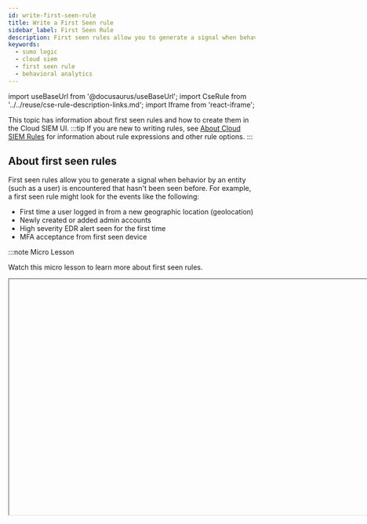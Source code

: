 ```yaml
---
id: write-first-seen-rule
title: Write a First Seen rule
sidebar_label: First Seen Rule
description: First seen rules allow you to generate a signal when behavior by an entity (user) is encountered that hasn't been seen before.
keywords:
  - sumo logic
  - cloud siem
  - first seen rule
  - behavioral analytics
---
```


import useBaseUrl from '@docusaurus/useBaseUrl';
import CseRule from '../../reuse/cse-rule-description-links.md';
import Iframe from 'react-iframe';

This topic has information about first seen rules and how to create them in the Cloud SIEM UI.
:::tip
If you are new to writing rules, see [About Cloud SIEM Rules](/docs/cse/rules/about-cse-rules) for information about rule expressions and other rule options.
:::

## About first seen rules

First seen rules allow you to generate a signal when behavior by an entity (such as a user) is encountered that hasn't been seen before. For example, a first seen rule might look for the events like the following:

* First time a user logged in from a new geographic location (geolocation)
* Newly created or added admin accounts
* High severity EDR alert seen for the first time
* MFA acceptance from first seen device

:::note Micro Lesson

Watch this micro lesson to learn more about first seen rules.

<Iframe url="https://fast.wistia.net/embed/iframe/b7o3idjehp?web_component=true&seo=true&videoFoam=false"
  width="854px"
  height="480px"
  title="Micro Lesson: Cloud SIEM First Seen Rules Video"
  id="wistiaVideo"
  className="video-container"
  display="initial"
  position="relative"
  allow="autoplay; fullscreen"
  allowfullscreen
/>

:::

## Baselines for first seen rules

A first seen rule is different from other Cloud SIEM rule types in that you don’t define the criteria for firing a signal. Instead, the rule expression in a first seen rule is simply a filter condition that defines what incoming records the rule will apply to. For each first seen rule, Cloud SIEM automatically creates a baseline model of normal behavior for a defined time period (by default for the last 90 days) evidenced by records that match the Rule Expression. The activity found during this period is considered normal behavior and will not be alerted on. 

As soon as you save or update a first seen rule (or disable and re-enable it), the full baseline is built using existing data collected. If data exists in the system to build the baseline, baseline creation typically takes only minutes to complete. If the records gathered for a baseline exceed 50 million, the historical baseline capabilities become inefficient and it’s better to let the baseline gather data over time. You will be notified of this state in the UI, and can either let the baseline gather over the days set in the baseline, or edit the rule to filter more records or reduce the baseline period to keep it under 50 million records.

Once the baseline is created, when an incoming record includes matching activity not seen during the baseline retention period, the rule creates a signal identifying the activity as *first seen*. The signal indicates that the activity is first seen:
 
<img src={useBaseUrl('img/cse/first-seen-signal-example.png')} alt="First seen signal example" style={{border: '1px solid gray'}} width="600"/>

For example, for the “First time a user logged in from a new geographic location” use case, Cloud SIEM will build a baseline model of all the geolocations from where a logon event is seen for the entity (user). Once the baseline is created, Cloud SIEM will create a signal for every new geolocation detected and incrementally add to the baseline.

:::tip
Sumo Logic ensures that rule processing does not impact the reliability of production environments through the implementation of "circuit breakers." If a rule matches too many records in too short a period of time, the circuit breaker will trip and the rule will move to a degraded state, and first seen rules are no exception.

On the rule detail page, if you view the degraded message, you will usually see more details about what tripped the circuit breaker and how to resolve the problem. Generally speaking, a rule that is degraded probably needs to be tuned for your specific environment.

For more information, see [Troubleshoot baseline problems](/docs/cse/rules/rules-status/#troubleshoot-baseline-problems).
:::

## Example rule

The screenshot below shows a first seen rule in the Cloud SIEM rules editor. For an explanation of the configuration options, see [Create a first seen rule](#create-a-first-seen-rule), below.

<img src={useBaseUrl('img/cse/first-seen-rule.png')} alt="Example first seen rule definition" style={{border: '1px solid gray'}} width="700"/>

## Create a first seen rule

1. [**New UI**](/docs/get-started/sumo-logic-ui). In the main Sumo Logic menu, select **Cloud SIEM > Rules**. You can also click the **Go To...** menu at the top of the screen and select **Rules**. <br/>[**Classic UI**](/docs/get-started/sumo-logic-ui-classic). In the top menu select **Content > Rules**. 
1. On the **Create a Rule** page, click **Create** in the **First Seen** card.
1. In the rules editor:
   1. **Name**. Enter a name for the rule.
   1. **Enabled**. By default, the rule will be enabled. It's good practice to use the slider to disable the rule so that it won’t be applied to incoming records until you’ve tested it. <br/><img src={useBaseUrl('img/cse/empty-first-seen-rule.png')} alt="First seen rule" style={{border: '1px solid gray'}} width="600"/>

### Configure "If Triggered" settings

The settings in the **If Triggered** section determine what records the rule will be applied to and baseline-related options.

1.  **When a Record matching the expression**. Enter an expression that matches the records that you want to rule to apply to.
1. Click **Test Rule Expression** to test it against existing records in Cloud SIEM. The **If Triggered** section expands, and Cloud SIEM searches for records that match the rule expression. If there are no matching records, you'll see a **There aren't any matches for the expression** message. If no matches were returned, try changing the time range.
1. Select **Add Tuning Expression** if you want to add a [rule tuning expression](/docs/cse/rules/rule-tuning-expressions) to the rule. (If you use **Test Rule Expression** on a rule that has one or more rule tuning expressions, you can test it without the tuning expressions, or with selected tuning expressions.)
    :::note
    The [baseline for a first seen rule](#baselines-for-first-seen-rules) is recalculated if a rule tuning expression that applies to the selected rule is updated. However, the baseline is not recalculated if the rule tuning expression applies to all rules.
    :::
1. **has a new value for the field(s)**. Select the record field that will be used to build the baseline.
1. **after building a [global | per Entity] baseline** The settings in this section define the scope of the baseline that will be built.
   * **global**. Baselining will be performed for all entities and not for specific entity types. Note that global baselines are organizational baselines and are used to track first seen activity across all entity types.
   * **per Entity**. Baselines will be created for all entities for the entity type or types that you specify in **for the following**. Note that a per entity baseline creates a baseline for a particular entity type. This baseline scope is typically used to track events that an entity has never done before. If you select more than one entity,a baseline is tracked only for that distinct combination of entities.
   :::note
   For more information about how to select the type of base line, see the [Use case](#use-case-monitor-login-from-first-seen-geolocation), below.
   :::
1. **Baseline Retention Period (days)**. The number of days after which the data points in the baseline will expire (be dropped from the baseline). The minimum is 1, and the maximum is 90. The default is 90 days.
   :::note
   If the [retention period for logs](/docs/cse/administration/cse-data-retention/) is less than the baseline retention period, then the baseline will be created based on the logs retention time only.
   :::

### Configure "Then Create a Signal" settings

1. Click **Show Advanced** if you want the rule to [override global signal suppression](/docs/cse/records-signals-entities-insights/about-signal-suppression/#override-global-signal-suppression).
1. **On Entity**. Select the entity field—for example, an IP address, MAC address, hostname, and so on—in the record that the resulting signal should be associated with. (In Cloud SIEM, an insight is a set of signals with the same entity field.) Select a value from the pull-down list. 
1. **with the name**. Define the name for signals fired by the rule. You can enter text, and include record fields from the custom token list. Including record field values in the signal name can make it more meaningful.
    :::note
    For extracted fields, you can specify a token for an extracted field using the format `{{fields["<field_name>"]}}`.
    :::
1. **with the description**. Define the description for the signal the same way you did the signal name, using text and record fields. The signal description should be a good indication of what the rule looks for.
   :::note
   <CseRule/>
   :::
1. **using the summary**. Enter a brief summary describing what causes the rule to create a signal.
1. **and a constant severity of**. Severity is an estimate of the criticality of the detected activity, from 1 (lowest) to 10 (highest). Every signal that the rule fires will have the same severity.
1. **with tags**. If desired, you can add metadata tags to your rule. Tags are useful for adding context to items like rules, insights, signals, entity. You can also search for and filter items by tag. Tags you set here will be automatically set on any signals created from this rule, and inherited by any insights generated from those signals.

## When the baseline is reset for a first seen rule

Baseline creation begins again when the following fields on the rule are updated or overridden:
* **If Triggered**:
   * **When a Record matching the expression**
   * **Has a new value for the field(s)**
* **Then Create a Signal**:
   * **On Entity**

If data exists in the system to build the baseline, baseline creation typically takes only minutes to complete.

## Use case: Monitor login from first seen geolocation

This section shows how the same first seen rule would function with each of the two baselining strategies.

Our example rule expression is:

`metadata_vendor=Okta AND normalizedAction=logon AND success=true`

with **has a new value for the field(s)** set to `srcDeviceIP_countryName`

### With a global baseline

With a global baseline, and the default baseline retention period of the last 90 days, the rule creates a baseline of all geolocations that users logged in from for the last 90 days. If a new geolocation is detected, a signal will be created. Then, if a new hire (that wasn’t part of the 90 day baseline) logs in from any geolocation, a signal
will be created. As a global baseline, the 90 day baseline is shared across all entities.

### With per-entity baselines

With a per-entity baseline, and the default baseline retention period of the last 90 days, the rule creates a baseline of all geolocations on a per-entity basis for the last 90 days. It will generate a signal when a new geolocation is not part of a user’s historic baseline. On a new hire’s first login, a baseline for the last 90 days will begin rebuilding. If that user logs on from a new geolocation, the rule will create a signal.

:::tip
If you are unsure whether to use a per-entity or a global baseline, consider your use case. If you’re inclined to select `user_username` in the **Has a new value for the field(s)** prompt, you’re better off creating a global baseline for that behavior. Alternatively, if you want to track a new value for a non-entity record field, a per-entity baseline is appropriate.
:::

## Additional resources

* Blog: [From weeks to minutes: How Sumo Logic’s historic baselining supercharges UEBA](https://www.sumologic.com/blog/sumo-logic-historic-baselining)
* Glossary: [User entity behavior analytics (UEBA)](https://www.sumologic.com/glossary/ueba)